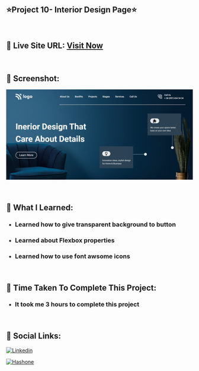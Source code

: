 ## ⭐Project 10- Interior Design Page⭐

<br>

## 📌 Live Site URL: <a href="https://10interior-design.netlify.app/">**Visit Now**</a>

<br>

## 📌 Screenshot:

![project1](./images/project10.png)

<br>

## 📌 What I Learned:

- ### Learned how to give transparent background to button
- ### Learned about Flexbox properties
- ### Learned how to use font awsome icons

<br>

## 📌 Time Taken To Complete This Project:

- ### It took me 3 hours to complete this project

<br>

## 📌 Social Links:

[![Linkedin](https://img.shields.io/badge/LinkedIn-0077B5?style=for-the-badge&logo=linkedin&logoColor=white)](https://www.linkedin.com/in/nikhilkhetan17/)

[![Hashone](https://img.shields.io/badge/Hashnode-2962FF?style=for-the-badge&logo=hashnode&logoColor=white)](https://nikhilkhetan.hashnode.dev/)

